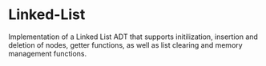 # Linked-List
Implementation of a Linked List ADT that supports initilization, insertion and deletion of nodes, getter functions, as well as list clearing and memory management functions.
